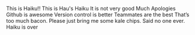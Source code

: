 This is Haiku!!
This is Hau's Haiku
It is not very good
Much Apologies
Github is awesome
Version control is better
Teammates are the best
That’s too much bacon.
Please just bring me some kale chips.
Said no one ever.
Haiku is over